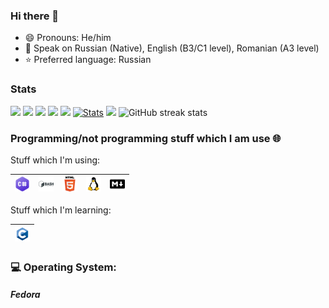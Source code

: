### Hi there 👋

- 😄 Pronouns: He/him
- 🥶 Speak on Russian (Native), English (B3/C1 level), Romanian (A3 level)
- ⭐ Preferred language: Russian

### Stats
![](http://github-profile-summary-cards.vercel.app/api/cards/profile-details?username=gamma63) 
![](http://github-profile-summary-cards.vercel.app/api/cards/repos-per-language?username=gamma63)
![](http://github-profile-summary-cards.vercel.app/api/cards/most-commit-language?username=gamma63)
![](http://github-profile-summary-cards.vercel.app/api/cards/stats?username=gamma63)
![](http://github-profile-summary-cards.vercel.app/api/cards/productive-time?username=gamma63)
[![Stats](https://github-readme-stats.vercel.app/api?username=gamma63)](https://github.com/gamma63)
![](https://github-readme-activity-graph.vercel.app/graph?username=gamma63)
![GitHub streak stats](https://github-readme-streak-stats.herokuapp.com/?user=gamma63)  

### Programming/not programming stuff which I am use 🌐

Stuff which I'm using:

| [<img src="https://raw.githubusercontent.com/github/explore/cfd26557025b2ccaa2d3d25f3e518e29ebea05c5/topics/csharp/csharp.png" alt="csharp logo" width="24">](https://learn.microsoft.com/en-us/dotnet/csharp/) | [<img src="https://raw.githubusercontent.com/github/explore/cfd26557025b2ccaa2d3d25f3e518e29ebea05c5/topics/bash/bash.png" alt="bash logo" width="24">](https://www.gnu.org/software/bash/manual/bash.html) | [<img src="https://raw.githubusercontent.com/github/explore/cfd26557025b2ccaa2d3d25f3e518e29ebea05c5/topics/html/html.png" alt="html logo" width="24">](https://html.spec.whatwg.org/) | [<img src="https://raw.githubusercontent.com/github/explore/cfd26557025b2ccaa2d3d25f3e518e29ebea05c5/topics/linux/linux.png" alt="linux logo" width="24">](https://kernel.org) | [<img src="https://raw.githubusercontent.com/github/explore/cfd26557025b2ccaa2d3d25f3e518e29ebea05c5/topics/markdown/markdown.png" alt="markdown logo" width="24">](https://daringfireball.net/projects/markdown/) |
|---|---|---|---|---|

Stuff which I'm learning:

| [<img src="https://raw.githubusercontent.com/github/explore/cfd26557025b2ccaa2d3d25f3e518e29ebea05c5/topics/c/c.png" alt="c logo" width="24">](https://www.iso.org/standard/74528.html)|
|---|

### 💻 Operating System: 
##### Fedora
